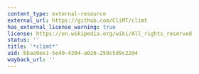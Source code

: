 ```yaml
---
content_type: external-resource
external_url: https://github.com/CliMT/climt
has_external_license_warning: true
license: https://en.wikipedia.org/wiki/All_rights_reserved
status: ''
title: '*climt*'
uid: bbaa9ee1-5e40-4204-a026-259c5d9c22d4
wayback_url: ''
---
```

